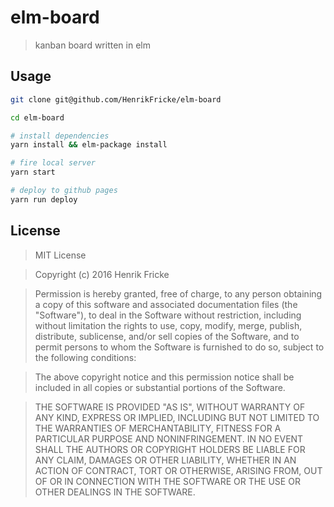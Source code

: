 # elm-board
> kanban board written in elm

## Usage

```bash
git clone git@github.com/HenrikFricke/elm-board

cd elm-board

# install dependencies
yarn install && elm-package install

# fire local server
yarn start

# deploy to github pages
yarn run deploy
```

## License

> MIT License

> Copyright (c) 2016 Henrik Fricke

> Permission is hereby granted, free of charge, to any person obtaining a copy
of this software and associated documentation files (the "Software"), to deal
in the Software without restriction, including without limitation the rights
to use, copy, modify, merge, publish, distribute, sublicense, and/or sell
copies of the Software, and to permit persons to whom the Software is
furnished to do so, subject to the following conditions:

> The above copyright notice and this permission notice shall be included in all
copies or substantial portions of the Software.

> THE SOFTWARE IS PROVIDED "AS IS", WITHOUT WARRANTY OF ANY KIND, EXPRESS OR
IMPLIED, INCLUDING BUT NOT LIMITED TO THE WARRANTIES OF MERCHANTABILITY,
FITNESS FOR A PARTICULAR PURPOSE AND NONINFRINGEMENT. IN NO EVENT SHALL THE
AUTHORS OR COPYRIGHT HOLDERS BE LIABLE FOR ANY CLAIM, DAMAGES OR OTHER
LIABILITY, WHETHER IN AN ACTION OF CONTRACT, TORT OR OTHERWISE, ARISING FROM,
OUT OF OR IN CONNECTION WITH THE SOFTWARE OR THE USE OR OTHER DEALINGS IN THE
SOFTWARE.
